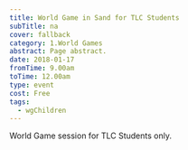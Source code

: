 ```yaml
---
title: World Game in Sand for TLC Students
subTitle: na
cover: fallback
category: 1.World Games
abstract: Page abstract.
date: 2018-01-17
fromTime: 9.00am
toTime: 12.00am
type: event
cost: Free
tags:
  - wgChildren
---
```


World Game session for TLC Students only.

